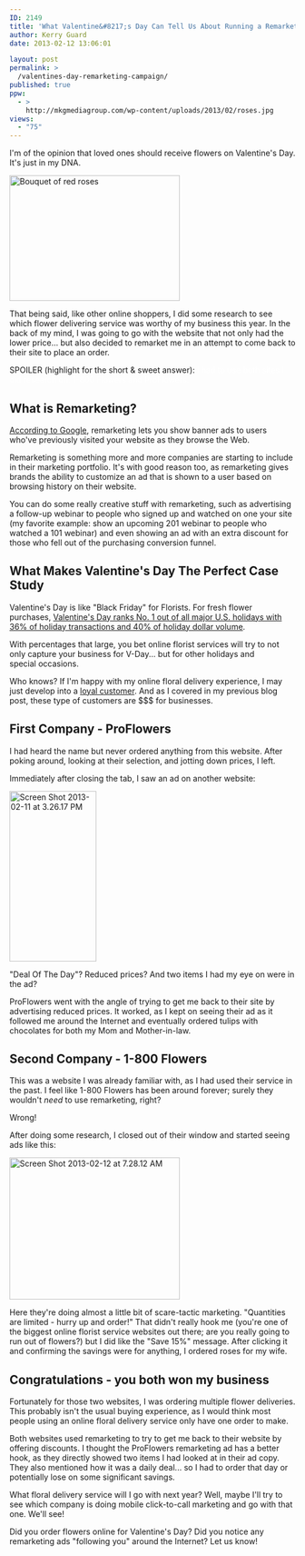 ```yaml
---
ID: 2149
title: 'What Valentine&#8217;s Day Can Tell Us About Running a Remarketing Campaign'
author: Kerry Guard
date: 2013-02-12 13:06:01

layout: post
permalink: >
  /valentines-day-remarketing-campaign/
published: true
ppw:
  - >
    http://mkgmediagroup.com/wp-content/uploads/2013/02/roses.jpg
views:
  - "75"
---
```

I'm of the opinion that loved ones should receive flowers on Valentine's Day. It's just in my DNA.

<img class="size-medium wp-image-2161 alignleft" alt="Bouquet of red roses" src="http://mkgmediagroup.com/wp-content/uploads/2013/02/roses-300x221.jpg" width="300" height="221" />

That being said, like other online shoppers, I did some research to see which flower delivering service was worthy of my business this year. In the back of my mind, I was going to go with the website that not only had the lower price... but also decided to remarket me in an attempt to come back to their site to place an order.

SPOILER (highlight for the short &amp; sweet answer): <span style="color: #ffffff;">I had to use both sites I did research on: 1-800 Flowers and ProFlowers</span><span style="color: #ffffff;">.</span>
<h2>What is Remarketing?</h2>
<a href="http://www.google.com/ads/innovations/remarketing.html" target="_blank">According to Google</a>, remarketing lets you show banner ads to users who've previously visited your website as they browse the Web.

Remarketing is something more and more companies are starting to include in their marketing portfolio. It's with good reason too, as remarketing gives brands the ability to customize an ad that is shown to a user based on browsing history on their website.

You can do some really creative stuff with remarketing, such as advertising a follow-up webinar to people who signed up and watched on one your site (my favorite example: show an upcoming 201 webinar to people who watched a 101 webinar) and even showing an ad with an extra discount for those who fell out of the purchasing conversion funnel.
<h2>What Makes Valentine's Day The Perfect Case Study</h2>
Valentine's Day is like "Black Friday" for Florists. For fresh flower purchases, <a href="http://www.aboutflowers.com/flower-holidays-occasions-a-parties/flowers-for-valentines/valentines-day-statistics.html" target="_blank">Valentine's Day ranks No. 1 out of all major U.S. holidays with 36% of holiday transactions and 40% of holiday dollar volume</a>.

With percentages that large, you bet online florist services will try to not only capture your business for V-Day... but for other holidays and special occasions.

Who knows? If I'm happy with my online floral delivery experience, I may just develop into a <a href="http://mkgmediagroup.com/four-characteristics-of-a-loyal-customer/" target="_blank">loyal customer</a>. And as I covered in my previous blog post, these type of customers are $$$ for businesses.
<h2>First Company - ProFlowers</h2>
I had heard the name but never ordered anything from this website. After poking around, looking at their selection, and jotting down prices, I left.

Immediately after closing the tab, I saw an ad on another website:

<a href="http://mkgmediagroup.com/wp-content/uploads/2013/02/Screen-Shot-2013-02-11-at-3.26.17-PM.png"><img class="alignnone size-medium wp-image-2156" alt="Screen Shot 2013-02-11 at 3.26.17 PM" src="http://mkgmediagroup.com/wp-content/uploads/2013/02/Screen-Shot-2013-02-11-at-3.26.17-PM-153x300.png" width="153" height="300" /></a>

"Deal Of The Day"? Reduced prices? And two items I had my eye on were in the ad?

ProFlowers went with the angle of trying to get me back to their site by advertising reduced prices. It worked, as I kept on seeing their ad as it followed me around the Internet and eventually ordered tulips with chocolates for both my Mom and Mother-in-law.
<h2>Second Company - 1-800 Flowers</h2>
This was a website I was already familiar with, as I had used their service in the past. I feel like 1-800 Flowers has been around forever; surely they wouldn't <em>need</em> to use remarketing, right?

Wrong!

After doing some research, I closed out of their window and started seeing ads like this:

<a href="http://mkgmediagroup.com/wp-content/uploads/2013/02/Screen-Shot-2013-02-12-at-7.28.12-AM.png"><img class="alignnone size-medium wp-image-2158" alt="Screen Shot 2013-02-12 at 7.28.12 AM" src="http://mkgmediagroup.com/wp-content/uploads/2013/02/Screen-Shot-2013-02-12-at-7.28.12-AM-300x250.png" width="300" height="250" /></a>

Here they're doing almost a little bit of scare-tactic marketing. "Quantities are limited - hurry up and order!" That didn't really hook me (you're one of the biggest online florist service websites out there; are you really going to run out of flowers?) but I did like the "Save 15%" message. After clicking it and confirming the savings were for anything, I ordered roses for my wife.
<h2>Congratulations - you both won my business</h2>
Fortunately for those two websites, I was ordering multiple flower deliveries. This probably isn't the usual buying experience, as I would think most people using an online floral delivery service only have one order to make.

Both websites used remarketing to try to get me back to their website by offering discounts. I thought the ProFlowers remarketing ad has a better hook, as they directly showed two items I had looked at in their ad copy. They also mentioned how it was a daily deal... so I had to order that day or potentially lose on some significant savings.

What floral delivery service will I go with next year? Well, maybe I'll try to see which company is doing mobile click-to-call marketing and go with that one. We'll see!

Did you order flowers online for Valentine's Day? Did you notice any remarketing ads "following you" around the Internet? Let us know!